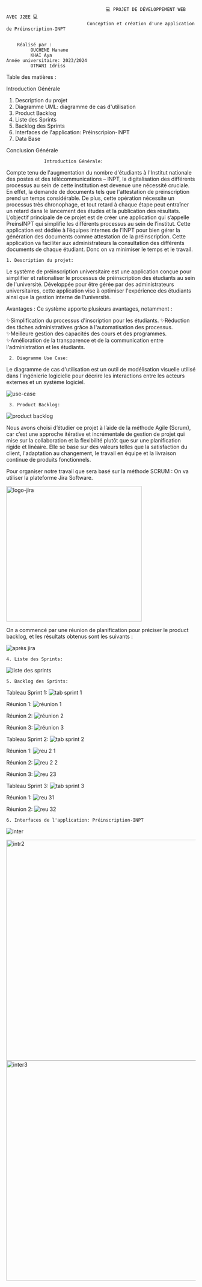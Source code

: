                                          💻 PROJET DE DÉVELOPPEMENT WEB AVEC J2EE 💻
                                  Conception et création d'une application de Préinscription-INPT
        
        
        Réalisé par :                                                                
             OUCHENE Hanane
             KHAI Aya                                                                   Année universitaire: 2023/2024
             OTMANI Idriss


   
   
    
   Table des matières :
 
Introduction Générale 
1. Description du projet
2. Diagramme UML: diagramme de cas d'utilisation
3. Product Backlog
4. Liste des Sprints
5. Backlog des Sprints
6. Interfaces de l'application: Préinscripion-INPT
7. Data Base

Conclusion Générale


                  Introduction Générale:
   Compte tenu de l'augmentation du nombre d'étudiants à l'Institut  nationale des postes et des télécommunications – INPT, la digitalisation des différents processus au sein de cette institution est devenue une nécessité cruciale. 
  En effet, la demande de documents tels que l'attestation de préinscription prend un temps considérable. De plus, cette opération nécessite un processus très chronophage, et tout retard à chaque étape peut entraîner un retard dans le lancement des études et la publication des résultats.
    L’objectif principale de ce projet est de créer une application qui s’appelle PreinsINPT qui simplifie les différents processus au sein de l’institut. Cette application est dédiée à l’équipes internes de l’INPT pour bien gérer la génération des documents comme attestation de la préinscription. 
    Cette application va faciliter aux administrateurs la consultation des différents documents  de chaque étudiant. Donc on va minimiser le temps et le travail.

    1. Description du projet:
 Le système de préinscription universitaire est une application conçue pour simplifier et rationaliser le processus de préinscription des étudiants au sein de l'université. Développée pour être gérée par des administrateurs universitaires, cette application vise à optimiser l'expérience des étudiants ainsi que la gestion interne de l'université.

  Avantages :
Ce système apporte plusieurs avantages, notamment :

✨Simplification du processus d'inscription pour les étudiants.
✨Réduction des tâches administratives grâce à l'automatisation des processus.
✨Meilleure gestion des capacités des cours et des programmes.
✨Amélioration de la transparence et de la communication entre l'administration et les étudiants.

     2. Diagramme Use Case:
   Le diagramme de cas d'utilisation est un outil de modélisation visuelle utilisé dans l'ingénierie logicielle pour décrire les interactions entre les acteurs externes et un système logiciel.
   
![use-case](https://github.com/Ayakhai/PreinscriptionINPT/assets/130522193/3b44577b-b2f8-4837-a0ea-8a048b24e76b)

     3. Product Backlog:
![product backlog](https://github.com/Ayakhai/PreinscriptionINPT/assets/130522193/65bc1d4b-aaea-4e9a-a6b8-a5aa7b37c449)
  

  Nous avons choisi d’étudier ce projet à l’aide de la méthode Agile (Scrum), car c’est une approche itérative et incrémentale de gestion de projet qui mise sur la collaboration et la flexibilité plutôt que sur une planification rigide et linéaire. Elle se base sur des valeurs telles que la satisfaction du client, l'adaptation au changement, le travail en équipe et la livraison continue de produits fonctionnels.
    
   Pour organiser notre travail que sera basé sur la méthode SCRUM : On va utiliser la plateforme Jira Software.
   
<img width="360" alt="logo-jira" src="https://github.com/Ayakhai/PreinscriptionINPT/assets/130522193/f92eda98-1c3a-4956-b121-46ab532f2534">

                               
  On a commencé par une réunion de planification pour préciser le product backlog, et les résultats obtenus sont les suivants :

![après jira](https://github.com/Ayakhai/PreinscriptionINPT/assets/130522193/4628cce8-37bd-4531-948c-9142401ad6ec)

    4. Liste des Sprints:
![liste des sprints](https://github.com/Ayakhai/PreinscriptionINPT/assets/130522193/59a735e9-484e-4c1f-8abe-338322e4870f)

    5. Backlog des Sprints:

   Tableau Sprint 1:
 ![tab sprint 1](https://github.com/Ayakhai/PreinscriptionINPT/assets/130522193/b1bbff6a-94d7-48a6-afa9-17d6fece6489)

  Réunion 1:
 ![réunion 1](https://github.com/Ayakhai/PreinscriptionINPT/assets/130522193/890ff6fe-34d4-45d3-9830-faad105991f2)

  Réunion 2:
 ![réunion 2](https://github.com/Ayakhai/PreinscriptionINPT/assets/130522193/6d0b226a-9e05-43fb-bdf0-f8f8adb17a78)

  Réunion 3:
 ![réunion 3](https://github.com/Ayakhai/PreinscriptionINPT/assets/130522193/31ecdb06-e4a3-4f82-a509-2409be3eeb71)

   Tableau Sprint 2:
![tab sprint 2](https://github.com/Ayakhai/PreinscriptionINPT/assets/130522193/f038280d-21d6-4443-88bf-4f0be6c18c70)

 Réunion 1:
![reu 2 1](https://github.com/Ayakhai/PreinscriptionINPT/assets/130522193/be666c4b-05c3-47df-ad78-4c20f286fc52)

 Réunion 2:
![reu 2 2](https://github.com/Ayakhai/PreinscriptionINPT/assets/130522193/923f8fae-5180-45b6-b138-43ba5dabcb04)


 Réunion 3:
 ![reu 23](https://github.com/Ayakhai/PreinscriptionINPT/assets/130522193/abde4fab-9ce3-4d82-85b6-0e33935cc8e9)

   Tableau Sprint 3:
![tab sprint 3](https://github.com/Ayakhai/PreinscriptionINPT/assets/130522193/5c8e476c-5b7f-4638-9297-101572858ed5)

Réunion 1:
![reu 31](https://github.com/Ayakhai/PreinscriptionINPT/assets/130522193/dc1931f8-0628-4998-bc77-d7654eefe8d9)

Réunion 2:
![reu 32](https://github.com/Ayakhai/PreinscriptionINPT/assets/130522193/b421652c-078a-4faf-a9f2-8b5f7748426b)

    6. Interfaces de l'application: Préinscription-INPT
![inter](https://github.com/Ayakhai/PreinscriptionINPT/assets/130522193/c6995e16-b4f3-4770-8ccc-d1648e989958)

<img width="587" alt="intr2" src="https://github.com/Ayakhai/PreinscriptionINPT/assets/130522193/55475a5e-5017-4df6-bcfb-53c2ba148278">

<img width="585" alt="inter3" src="https://github.com/Ayakhai/PreinscriptionINPT/assets/130522193/f20ffd8e-8708-4192-9849-eb48cb33e3dd">
